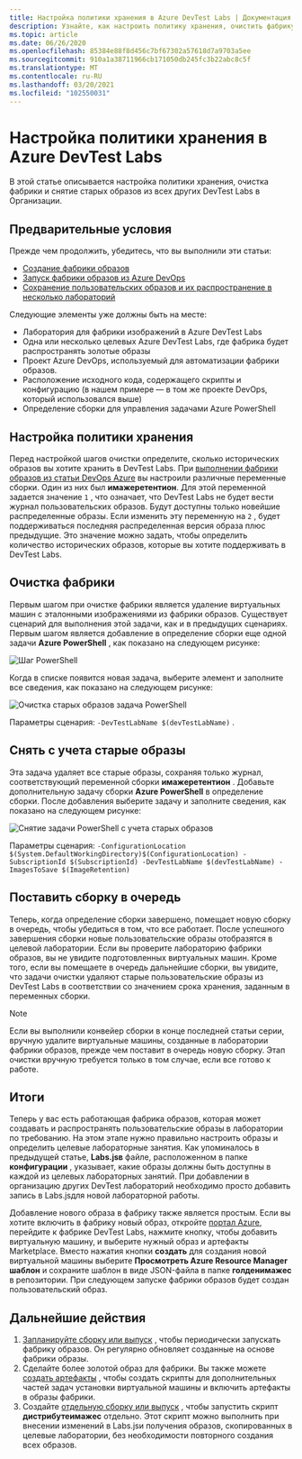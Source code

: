 ```yaml
---
title: Настройка политики хранения в Azure DevTest Labs | Документация Майкрософт
description: Узнайте, как настроить политику хранения, очистить фабрику и снять с учета старые образы из DevTest Labs.
ms.topic: article
ms.date: 06/26/2020
ms.openlocfilehash: 85384e88f8d456c7bf67302a57618d7a9703a5ee
ms.sourcegitcommit: 910a1a38711966cb171050db245fc3b22abc8c5f
ms.translationtype: MT
ms.contentlocale: ru-RU
ms.lasthandoff: 03/20/2021
ms.locfileid: "102550031"
---
```

# <a name="set-up-retention-policy-in-azure-devtest-labs"></a>Настройка политики хранения в Azure DevTest Labs
В этой статье описывается настройка политики хранения, очистка фабрики и снятие старых образов из всех других DevTest Labs в Организации. 

## <a name="prerequisites"></a>Предварительные условия
Прежде чем продолжить, убедитесь, что вы выполнили эти статьи:

- [Создание фабрики образов](image-factory-create.md)
- [Запуск фабрики образов из Azure DevOps](image-factory-set-up-devops-lab.md)
- [Сохранение пользовательских образов и их распространение в несколько лабораторий](image-factory-save-distribute-custom-images.md)

Следующие элементы уже должны быть на месте:

- Лаборатория для фабрики изображений в Azure DevTest Labs
- Одна или несколько целевых Azure DevTest Labs, где фабрика будет распространять золотые образы
- Проект Azure DevOps, используемый для автоматизации фабрики образов.
- Расположение исходного кода, содержащего скрипты и конфигурацию (в нашем примере — в том же проекте DevOps, который использовался выше)
- Определение сборки для управления задачами Azure PowerShell
 
## <a name="setting-the-retention-policy"></a>Настройка политики хранения
Перед настройкой шагов очистки определите, сколько исторических образов вы хотите хранить в DevTest Labs. При [выполнении фабрики образов из статьи DevOps Azure](image-factory-set-up-devops-lab.md) вы настроили различные переменные сборки. Один из них был **имажеретентион**. Для этой переменной задается значение `1` , что означает, что DevTest Labs не будет вести журнал пользовательских образов. Будут доступны только новейшие распределенные образы. Если изменить эту переменную на `2` , будет поддерживаться последняя распределенная версия образа плюс предыдущие. Это значение можно задать, чтобы определить количество исторических образов, которые вы хотите поддерживать в DevTest Labs.

## <a name="cleaning-up-the-factory"></a>Очистка фабрики
Первым шагом при очистке фабрики является удаление виртуальных машин с эталонными изображениями из фабрики образов. Существует сценарий для выполнения этой задачи, как и в предыдущих сценариях. Первым шагом является добавление в определение сборки еще одной задачи **Azure PowerShell** , как показано на следующем рисунке:

![Шаг PowerShell](./media/set-retention-policy-cleanup/powershell-step.png)

Когда в списке появится новая задача, выберите элемент и заполните все сведения, как показано на следующем рисунке:

![Очистка старых образов задача PowerShell](./media/set-retention-policy-cleanup/configure-powershell-task.png)

Параметры сценария: `-DevTestLabName $(devTestLabName)` .

## <a name="retire-old-images"></a>Снять с учета старые образы 
Эта задача удаляет все старые образы, сохраняя только журнал, соответствующий переменной сборки **имажеретентион** . Добавьте дополнительную задачу сборки **Azure PowerShell** в определение сборки. После добавления выберите задачу и заполните сведения, как показано на следующем рисунке: 

![Снятие задачи PowerShell с учета старых образов](./media/set-retention-policy-cleanup/retire-old-image-task.png)

Параметры сценария: `-ConfigurationLocation $(System.DefaultWorkingDirectory)$(ConfigurationLocation) -SubscriptionId $(SubscriptionId) -DevTestLabName $(devTestLabName) -ImagesToSave $(ImageRetention)`

## <a name="queue-the-build"></a>Поставить сборку в очередь
Теперь, когда определение сборки завершено, помещает новую сборку в очередь, чтобы убедиться в том, что все работает. После успешного завершения сборки новые пользовательские образы отобразятся в целевой лаборатории. Если вы проверите лабораторию фабрики образов, вы не увидите подготовленных виртуальных машин. Кроме того, если вы помещаете в очередь дальнейшие сборки, вы увидите, что задачи очистки удаляют старые пользовательские образы из DevTest Labs в соответствии со значением срока хранения, заданным в переменных сборки.

> [!NOTE]
> Если вы выполнили конвейер сборки в конце последней статьи серии, вручную удалите виртуальные машины, созданные в лаборатории фабрики образов, прежде чем поставит в очередь новую сборку.  Этап очистки вручную требуется только в том случае, если все готово к работе.



## <a name="summary"></a>Итоги
Теперь у вас есть работающая фабрика образов, которая может создавать и распространять пользовательские образы в лаборатории по требованию. На этом этапе нужно правильно настроить образы и определить целевые лабораторные занятия. Как упоминалось в предыдущей статье, **Labs.jsв** файле, расположенном в папке **конфигурации** , указывает, какие образы должны быть доступны в каждой из целевых лабораторных занятий. При добавлении в организацию других DevTest лабораторий необходимо просто добавить запись в Labs.jsдля новой лабораторной работы.

Добавление нового образа в фабрику также является простым. Если вы хотите включить в фабрику новый образ, откройте [портал Azure](https://portal.azure.com), перейдите к фабрике DevTest Labs, нажмите кнопку, чтобы добавить виртуальную машину, и выберите нужный образ и артефакты Marketplace. Вместо нажатия кнопки **создать** для создания новой виртуальной машины выберите **Просмотреть Azure Resource Manager шаблон** и сохраните шаблон в виде JSON-файла в папке **голденимажес** в репозитории. При следующем запуске фабрики образов будет создан пользовательский образ.


## <a name="next-steps"></a>Дальнейшие действия
1. [Запланируйте сборку или выпуск](/azure/devops/pipelines/build/triggers?tabs=designer) , чтобы периодически запускать фабрику образов. Он регулярно обновляет созданные на основе фабрики образы.
2. Сделайте более золотой образ для фабрики. Вы также можете [создать артефакты](devtest-lab-artifact-author.md) , чтобы создать скрипты для дополнительных частей задач установки виртуальной машины и включить артефакты в образы фабрики.
4. Создайте [отдельную сборку или выпуск](/azure/devops/pipelines/overview?view=azure-devops-2019) , чтобы запустить скрипт **дистрибутеимажес** отдельно. Этот скрипт можно выполнить при внесении изменений в Labs.jsи получения образов, скопированных в целевые лаборатории, без необходимости повторного создания всех образов.

